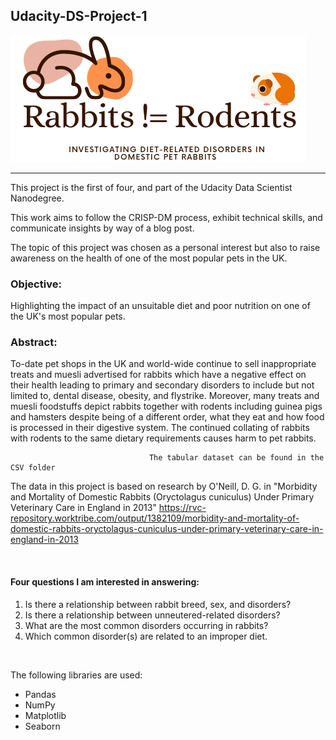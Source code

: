 ## Udacity-DS-Project-1


![](images/rabbit_not_rodent.png) 


--- 

This project is the first of four, and part of the Udacity Data Scientist Nanodegree. 

This work aims to follow the CRISP-DM process, exhibit technical skills, and communicate insights by way of a blog post. 

The topic of this project was chosen as a personal interest but also to raise awareness on the health of one of the most popular pets in the UK. 


### Objective: 

Highlighting the impact of an unsuitable diet and poor nutrition on one of the UK's most popular pets.

### Abstract:
To-date pet shops in the UK and world-wide continue to sell inappropriate treats and muesli advertised for rabbits which have a negative effect on their health leading to primary and secondary disorders to include but not limited to, dental disease, obesity, and flystrike. Moreover, many treats and muesli foodstuffs depict rabbits together with rodents including guinea pigs and hamsters despite being of a different order, what they eat and how food is processed in their digestive system. The continued collating of rabbits with rodents to the same dietary requirements causes harm to pet rabbits. 

                                   The tabular dataset can be found in the CSV folder

The data in this project is based on research by O'Neill, D. G. in "Morbidity and Mortality of Domestic Rabbits (Oryctolagus cuniculus) Under Primary Veterinary Care in England in 2013" https://rvc-repository.worktribe.com/output/1382109/morbidity-and-mortality-of-domestic-rabbits-oryctolagus-cuniculus-under-primary-veterinary-care-in-england-in-2013 

<br/>

#### Four questions I am interested in answering:

1. Is there a relationship between rabbit breed, sex, and disorders?
2. Is there a relationship between unneutered-related disorders?
3. What are the most common disorders occurring in rabbits?
4. Which common disorder(s) are related to an improper diet. 


<br/>

The following libraries are used: 

-  Pandas
-  NumPy
-  Matplotlib 
-  Seaborn

